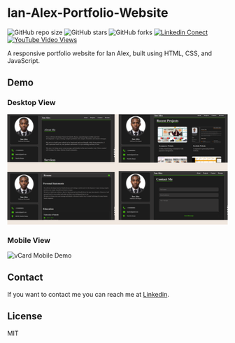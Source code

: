 # Ian-Alex-Portfolio-Website

![GitHub repo size](https://img.shields.io/github/repo-size/Sqmagadi/Ian-Alex-Portfolio-Website)
![GitHub stars](https://img.shields.io/github/stars/Sqmagadi/Ian-Alex-Portfolio-Website?style=social)
![GitHub forks](https://img.shields.io/github/forks/Sqmagadi/Ian-Alex-Portfolio-Website?style=social)
[![Linkedin Conect](https://img.shields.io/twitter/follow/paulsqmagadi?style=social)](https://twitter.com/intent/follow?screen_name=paulsqmagadi)
[![YouTube Video Views](https://img.shields.io/youtube/views/SoxmIlgf2zM?style=social)](https://www.youtube.com/channel/UCWHGlWQe2-NlpaIr3Qy95BQ)

A responsive portfolio website for Ian Alex, built using HTML, CSS, and JavaScript.

## Demo

### Desktop View

![vCard Desktop Demo](desktop_view.png "Desktop View")

### Mobile View

![vCard Mobile Demo](mobile_view.png "Mobile View")

## Contact

If you want to contact me you can reach me at [Linkedin](https://www.linkedin.com/in/paulmagadi).

## License

MIT
